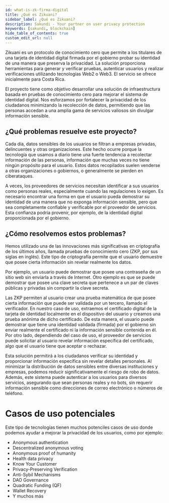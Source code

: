 ```yaml
---
id: what-is-zk-firma-digital
title: ¿Qué es Zikuani?
sidebar_label: ¿Qué es Zikuani?
description: Sakundi - Your partner on user privacy protection
keywords: [sakundi, blockchain]
hide_table_of_contents: true
custom_edit_url: null
---
```


Zikuani es un protocolo de conocimiento cero que permite a los titulares de una tarjeta de identidad digital firmada por el gobierno probar su identidad de una manera que preserva la privacidad. La solución proporciona herramientas para generar y verificar pruebas, autenticar usuarios y realizar verificaciones utilizando tecnologías Web2 o Web3. El servicio se ofrece inicialmente para Costa Rica.

El proyecto tiene como objetivo desarrollar una solución de infraestructura basada en pruebas de conocimiento cero para mejorar el sistema de identidad digital. Nos esforzamos por fortalecer la privacidad de los ciudadanos minimizando la recolección de datos, permitiendo que las personas accedan a una amplia gama de servicios valiosos sin divulgar información sensible.

## ¿Qué problemas resuelve este proyecto?

Cada día, datos sensibles de los usuarios se filtran a empresas privadas, delincuentes y otras organizaciones. Este hecho ocurre porque la tecnología que usamos a diario tiene una fuerte tendencia a recolectar información de las personas, información que muchas veces no tiene ningún propósito para el usuario. Estos datos recopilados suelen venderse a otras organizaciones o gobiernos, o generalmente se pierden en ciberataques.

A veces, los proveedores de servicios necesitan identificar a sus usuarios como personas reales, especialmente cuando las regulaciones lo exigen. Es necesario encontrar una forma en que el usuario pueda demostrar su identidad de una manera que no exponga información sensible, pero que sea completamente confiable y verificable por el proveedor de servicios. Esta confianza podría provenir, por ejemplo, de la identidad digital proporcionada por el gobierno.

## ¿Cómo resolvemos estos problemas?

Hemos utilizado una de las innovaciones más significativas en criptografía de los últimos años, llamada pruebas de conocimiento cero (ZKP, por sus siglas en inglés). Este tipo de criptografía permite que el usuario demuestre que posee cierta información sin revelar realmente los datos.

Por ejemplo, un usuario puede demostrar que posee una contraseña de un sitio web sin enviarla a través de Internet. Otro ejemplo es que se puede demostrar que posee una clave secreta que pertenece a un par de claves públicas y privadas sin compartir la clave secreta.

Las ZKP permiten al usuario crear una prueba matemática de que posee cierta información que puede ser validada por un tercero, llamado el verificador. En nuestro caso de uso, extraemos el certificado digital de la tarjeta de identidad localmente en el dispositivo del usuario y creamos una prueba anónima de dicho certificado. De esta manera, el usuario puede demostrar que tiene una identidad validada (firmada) por el gobierno sin enviar realmente el certificado ni la información sensible contenida en él. Por otro lado, dependiendo del caso de uso, el proveedor de servicios puede solicitar al usuario revelar información específica del certificado, algo que el usuario tiene que aceptar o rechazar.

Esta solución permitirá a los ciudadanos verificar su identidad y proporcionar información específica sin revelar detalles personales. Al minimizar la distribución de datos sensibles entre diversas instituciones y empresas, podemos reducir significativamente el riesgo de robo de datos. Además, este sistema puede autenticar a los usuarios para diversos servicios, asegurando que sean personas reales y no bots, sin requerir información sensible como direcciones de correo electrónico o números de teléfono.

# Casos de uso potenciales

Este tipo de tecnologías tienen muchos potenciles casos de uso donde podemos ayudar a mejorar la privacidad de los usuarios, como por ejemplo:

* Anonymous authentication
* Descentralized anonymous voting
* Anonymous proof of humanity
* Health data privacy
* Know Your Customer
* Privacy-Preserving Verification
* Anti-Sybil Mechanisms
* DAO Governance
* Quadratic Funding (QF)
* Wallet Recovery
* Y muchos más

